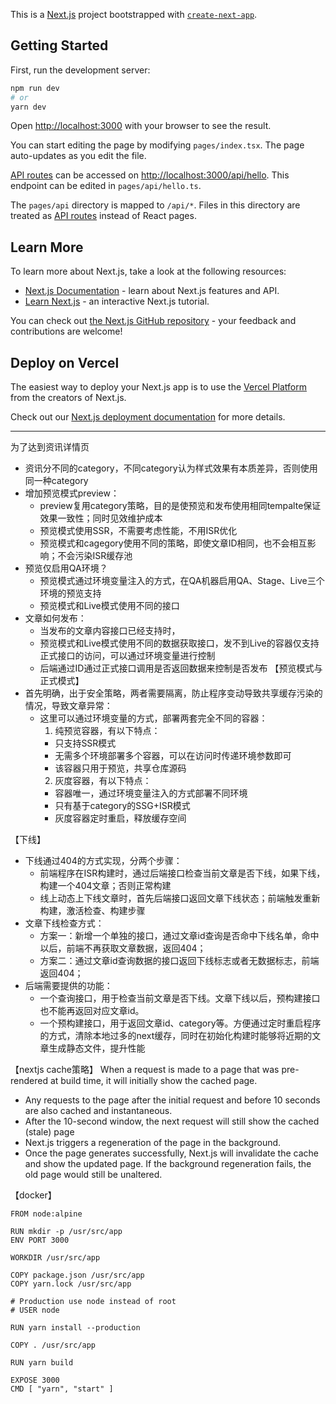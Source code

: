 This is a [Next.js](https://nextjs.org/) project bootstrapped with [`create-next-app`](https://github.com/vercel/next.js/tree/canary/packages/create-next-app).

## Getting Started

First, run the development server:

```bash
npm run dev
# or
yarn dev
```

Open [http://localhost:3000](http://localhost:3000) with your browser to see the result.

You can start editing the page by modifying `pages/index.tsx`. The page auto-updates as you edit the file.

[API routes](https://nextjs.org/docs/api-routes/introduction) can be accessed on [http://localhost:3000/api/hello](http://localhost:3000/api/hello). This endpoint can be edited in `pages/api/hello.ts`.

The `pages/api` directory is mapped to `/api/*`. Files in this directory are treated as [API routes](https://nextjs.org/docs/api-routes/introduction) instead of React pages.

## Learn More

To learn more about Next.js, take a look at the following resources:

- [Next.js Documentation](https://nextjs.org/docs) - learn about Next.js features and API.
- [Learn Next.js](https://nextjs.org/learn) - an interactive Next.js tutorial.

You can check out [the Next.js GitHub repository](https://github.com/vercel/next.js/) - your feedback and contributions are welcome!

## Deploy on Vercel

The easiest way to deploy your Next.js app is to use the [Vercel Platform](https://vercel.com/new?utm_medium=default-template&filter=next.js&utm_source=create-next-app&utm_campaign=create-next-app-readme) from the creators of Next.js.

Check out our [Next.js deployment documentation](https://nextjs.org/docs/deployment) for more details.

---

为了达到资讯详情页

* 资讯分不同的category，不同category认为样式效果有本质差异，否则使用同一种category
* 增加预览模式preview：
  - preview复用category策略，目的是使预览和发布使用相同tempalte保证效果一致性；同时见效维护成本
  - 预览模式使用SSR，不需要考虑性能，不用ISR优化
  - 预览模式和cagegory使用不同的策略，即使文章ID相同，也不会相互影响；不会污染ISR缓存池
* 预览仅启用QA环境？
  - 预览模式通过环境变量注入的方式，在QA机器启用QA、Stage、Live三个环境的预览支持
  - 预览模式和Live模式使用不同的接口
* 文章如何发布：
  - 当发布的文章内容接口已经支持时，
  - 预览模式和Live模式使用不同的数据获取接口，发不到Live的容器仅支持正式接口的访问，可以通过环境变量进行控制
  - 后端通过ID通过正式接口调用是否返回数据来控制是否发布
【预览模式与正式模式】
* 首先明确，出于安全策略，两者需要隔离，防止程序变动导致共享缓存污染的情况，导致文章异常：
  - 这里可以通过环境变量的方式，部署两套完全不同的容器：
    1. 纯预览容器，有以下特点：
      * 只支持SSR模式
      * 无需多个环境部署多个容器，可以在访问时传递环境参数即可
      * 该容器只用于预览，共享仓库源码
    2. 灰度容器，有以下特点：
      * 容器唯一，通过环境变量注入的方式部署不同环境
      * 只有基于category的SSG+ISR模式
      * 灰度容器定时重启，释放缓存空间

【下线】
* 下线通过404的方式实现，分两个步骤：
  - 前端程序在ISR构建时，通过后端接口检查当前文章是否下线，如果下线，构建一个404文章；否则正常构建
  - 线上动态上下线文章时，首先后端接口返回文章下线状态；前端触发重新构建，激活检查、构建步骤
* 文章下线检查方式：
  - 方案一：新增一个单独的接口，通过文章id查询是否命中下线名单，命中以后，前端不再获取文章数据，返回404；
  - 方案二：通过文章id查询数据的接口返回下线标志或者无数据标志，前端返回404；
* 后端需要提供的功能：
  - 一个查询接口，用于检查当前文章是否下线。文章下线以后，预构建接口也不能再返回对应文章id。
  - 一个预构建接口，用于返回文章id、category等。方便通过定时重启程序的方式，清除本地过多的next缓存，同时在初始化构建时能够将近期的文章生成静态文件，提升性能

【nextjs cache策略】
When a request is made to a page that was pre-rendered at build time, it will initially show the cached page.

* Any requests to the page after the initial request and before 10 seconds are also cached and instantaneous.
* After the 10-second window, the next request will still show the cached (stale) page
* Next.js triggers a regeneration of the page in the background.
* Once the page generates successfully, Next.js will invalidate the cache and show the updated page. If the background regeneration fails, the old page would still be unaltered.


【docker】

```docker
FROM node:alpine

RUN mkdir -p /usr/src/app
ENV PORT 3000

WORKDIR /usr/src/app

COPY package.json /usr/src/app
COPY yarn.lock /usr/src/app

# Production use node instead of root
# USER node

RUN yarn install --production

COPY . /usr/src/app

RUN yarn build

EXPOSE 3000
CMD [ "yarn", "start" ]
```







